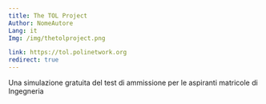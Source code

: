 ```yaml
---
title: The TOL Project
Author: NomeAutore
Lang: it
Img: /img/thetolproject.png

link: https://tol.polinetwork.org
redirect: true
---
```

Una simulazione gratuita del test di ammissione per le aspiranti matricole di Ingegneria
